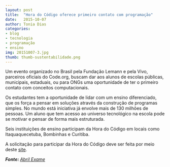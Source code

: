 ```yaml
---
layout: post
title:  "Hora do Código oferece primeiro contato com programação"
date:   2015-10-07
author: Tonia Dias
categories: 
- blog
- tecnologia
- programação
- ensino
img: 20151007-3.jpg
thumb: thumb-sustentabilidade.png
---
```


Um evento organizado no Brasil pela Fundação Lemann e pela Vivo, parceiros oficiais do Code.org, buscam dar aos alunos de escolas públicas, municipais, estaduais, ou para ONGs uma oportunidade de ter o primeiro contato com conceitos computacionais. <!--more-->

Os estudantes tem a oportunidade de lidar com um ensino diferenciado, que os força a pensar em soluções através da construção de programas simples. No mundo está iniciativa já envolve mais de 130 milhões de pessoas. Um aluno que tem acesso ao universo tecnológico na escola pode se motivar e pensar de forma mais estruturada.

Seis instituições de ensino participam da Hora do Código em locais como Itaquaquecetuba, Bombinhas e Curitiba.

A solicitação para participar da Hora do Código deve ser feita por meio deste <a href="https://br.code.org/about/resources">site</a>.

<i><b>Fonte: </b><a href="http://exame.abril.com.br/tecnologia/noticias/hora-do-codigo-oferece-primeiro-contato-com-programacao">Abril Exame</a></i>